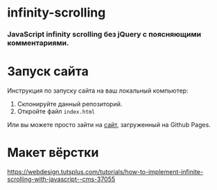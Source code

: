 # infinity-scrolling
### JavaScript infinity scrolling без jQuery с поясняющими комментариями. 

# Запуск сайта
Инструкция по запуску сайта на ваш локальный компьютер:
   1. Склонируйте данный репозиторий.
   2. Откройте файл ```index.html```
   
Или вы можете просто зайти на [сайт](kriswis.github.io/infinity-scrolling/), загруженный на Github Pages.
# Макет вёрстки
https://webdesign.tutsplus.com/tutorials/how-to-implement-infinite-scrolling-with-javascript--cms-37055
